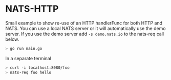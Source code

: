 # NATS-HTTP

Small example to show re-use of an HTTP handlerFunc for both HTTP and NATS.
You can use a local NATS server or it will automatically use the demo server. If you use the demo server add `-s demo.nats.io` to the nats-req call below.


```bash
> go run main.go
```

In a separate terminal

```bash
> curl -i localhost:8080/foo
> nats-req foo hello
```
